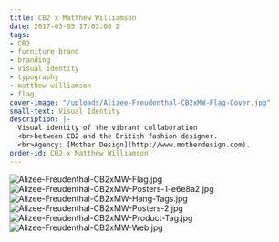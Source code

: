 ```yaml
---
title: CB2 x Matthew Williamson
date: 2017-03-05 17:03:00 Z
tags:
- CB2
- furniture brand
- branding
- visual identity
- typography
- matthew williamson
- flag
cover-image: "/uploads/Alizee-Freudenthal-CB2xMW-Flag-Cover.jpg"
small-text: Visual Identity
description: |-
  Visual identity of the vibrant collaboration
  <br>between CB2 and the British fashion designer.
  <br>Agency: [Mother Design](http://www.motherdesign.com).
order-id: CB2 x Matthew Williamson
---
```


![Alizee-Freudenthal-CB2xMW-Flag.jpg](/uploads/Alizee-Freudenthal-CB2xMW-Flag.jpg)![Alizee-Freudenthal-CB2xMW-Posters-1-e6e8a2.jpg](/uploads/Alizee-Freudenthal-CB2xMW-Posters-1-e6e8a2.jpg)![Alizee-Freudenthal-CB2xMW-Hang-Tags.jpg](/uploads/Alizee-Freudenthal-CB2xMW-Hang-Tags.jpg)![Alizee-Freudenthal-CB2xMW-Posters-2.jpg](/uploads/Alizee-Freudenthal-CB2xMW-Posters-2.jpg)![Alizee-Freudenthal-CB2xMW-Product-Tag.jpg](/uploads/Alizee-Freudenthal-CB2xMW-Product-Tag.jpg)![Alizee-Freudenthal-CB2xMW-Web.jpg](/uploads/Alizee-Freudenthal-CB2xMW-Web.jpg)